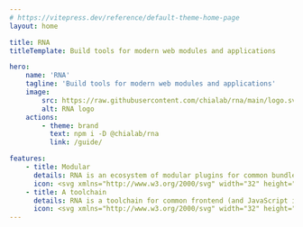 ```yaml
---
# https://vitepress.dev/reference/default-theme-home-page
layout: home

title: RNA
titleTemplate: Build tools for modern web modules and applications

hero:
    name: 'RNA'
    tagline: 'Build tools for modern web modules and applications'
    image:
        src: https://raw.githubusercontent.com/chialab/rna/main/logo.svg
        alt: RNA logo
    actions:
        - theme: brand
          text: npm i -D @chialab/rna
          link: /guide/

features:
    - title: Modular
      details: RNA is an ecosystem of modular plugins for common bundlers and transformers like esbuild and postcss. Every feature is a standalone package that can be installed and used independently.
      icon: <svg xmlns="http://www.w3.org/2000/svg" width="32" height="32" viewBox="0 0 32 32"><path fill="currentColor" d="M22 8h-1V2h-2v6h-6V2h-2v6h-1a2 2 0 0 0-2 2v6a8.007 8.007 0 0 0 7 7.93V30h2v-6.07A8.007 8.007 0 0 0 24 16v-6a2 2 0 0 0-2-2Z"/></svg>
    - title: A toolchain
      details: RNA is a toolchain for common frontend (and JavaScript in general) tasks with a strong conventions over configuration and largely opinionated policy.
      icon: <svg xmlns="http://www.w3.org/2000/svg" width="32" height="32" viewBox="0 0 24 24"><g fill="none" stroke="currentColor" stroke-linecap="round" stroke-width="1.5"><path d="M17 15h-5m-5-5l.234.195c1.282 1.068 1.923 1.602 1.923 2.305c0 .703-.64 1.237-1.923 2.305L7 15"/><path d="M22 12c0 4.714 0 7.071-1.465 8.535C19.072 22 16.714 22 12 22s-7.071 0-8.536-1.465C2 19.072 2 16.714 2 12s0-7.071 1.464-8.536C4.93 2 7.286 2 12 2c4.714 0 7.071 0 8.535 1.464c.974.974 1.3 2.343 1.41 4.536"/></g></svg>
---
```

